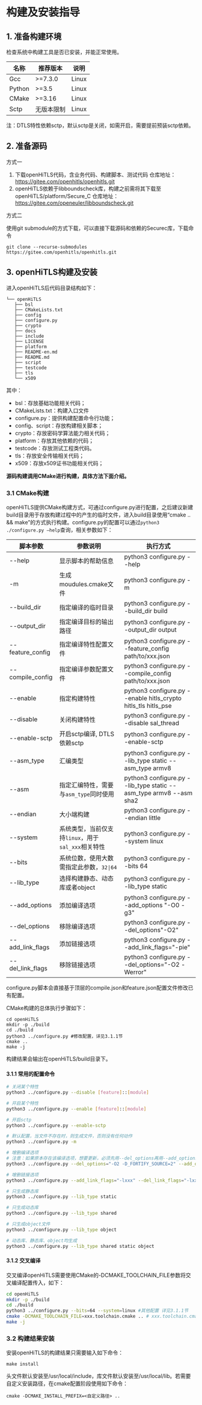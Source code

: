 # 构建及安装指导

## 1. 准备构建环境

检查系统中构建工具是否已安装，并能正常使用。

| **名称** | **推荐版本** | **说明** |
| -------- | ------------ | -------- |
| Gcc        | >=7.3.0       | Linux    |
| Python   | >=3.5          | Linux    |
| CMake    | >=3.16         | Linux    |
| Sctp        | 无版本限制    | Linux    |

注：DTLS特性依赖sctp，默认sctp是关闭，如需开启，需要提前预装sctp依赖。
## 2. 准备源码

方式一

1. 下载openHiTLS代码，含业务代码、构建脚本、测试代码
   仓库地址：https://gitee.com/openhitls/openhitls.git
2. openHiTLS依赖于libboundscheck库，构建之前需将其下载至openHiTLS/platform/Secure_C
   仓库地址：https://gitee.com/openeuler/libboundscheck.git

方式二

使用git submodule的方式下载，可以直接下载源码和依赖的Securec库，下载命令

```
git clone --recurse-submodules https://gitee.com/openhitls/openhitls.git
```

## 3. openHiTLS构建及安装

进入openHiTLS后代码目录结构如下：

```
└── openHiTLS
   ├── bsl
   ├── CMakeLists.txt
   ├── config
   ├── configure.py
   ├── crypto
   ├── docs
   ├── include
   ├── LICENSE
   ├── platform
   ├── README-en.md
   ├── README.md
   ├── script
   ├── testcode
   ├── tls
   └── x509
```

其中：

- bsl：存放基础功能相关代码；
- CMakeLists.txt：构建入口文件
- configure.py：提供构建配置命令行功能；
- config、script：存放构建相关脚本；
- crypto：存放密码学算法能力相关代码；
- platform：存放其他依赖的代码；
- testcode：存放测试工程类代码。
- tls：存放安全传输相关代码；
- x509：存放x509证书功能相关代码；

**源码构建调用CMake进行构建，具体方法下面介绍。**

### 3.1 CMake构建

openHiTLS提供CMake构建方式，可通过configure.py进行配置，之后建议新建build目录用于存放构建过程中的产生的临时文件，进入build目录使用“cmake .. && make”的方式执行构建。configure.py的配置可以通过`python3 ./configure.py –help`查询，相关参数如下：

| **脚本参数** | **参数说明** | **执行方式** |
| ------------- | ------------ | ---------------- |
|--help           |显示脚本的帮助信息|python3 configure.py --help|
|-m                |生成moudules.cmake文件|python3 configure.py -m|
|--build_dir    |指定编译的临时目录|python3 configure.py --build_dir build|
|--output_dir |指定编译目标的输出路径|python3 configure.py --output_dir output|
|--feature_config|指定编译特性配置文件|python3 configure.py --feature_config path/to/xxx.json|
|--compile_config|指定编译参数配置文件|python3 configure.py --compile_config path/to/xxx.json|
|--enable|指定构建特性|python3 configure.py --enable hitls_crypto hitls_tls hitls_pse|
|--disable|关闭构建特性|python3 configure.py --disable sal_thread |
|--enable-sctp|开启sctp编译, DTLS依赖sctp|python3 configure.py --enable-sctp|
|--asm_type|汇编类型|python3 configure.py --lib_type  static --asm_type armv8|
|--asm|指定汇编特性，需要与`asm_type`同时使用|python3 configure.py --lib_type  static --asm_type armv8 --asm sha2|
|--endian|大小端构建|python3 configure.py --endian little|
|--system|系统类型，当前仅支持`linux`，用于`sal_xxx`相关特性|python3 configure.py --system linux|
|--bits|系统位数，使用大数需指定此参数，`32\|64`|python3 configure.py --bits 64|
|--lib_type|选择构建静态、动态库或者object|python3 configure.py --lib_type  static|
|--add_options|添加编译选项|python3 configure.py --add_options "-O0 -g3"|
|--del_options|移除编译选项|python3 configure.py --del_options"-O2"|
|--add_link_flags|添加链接选项|python3 configure.py --add_link_flags="-pie"|
|--del_link_flags|移除链接选项|python3 configure.py --del_options="-O2 -Werror"|

configure.py脚本会直接基于顶层的compile.json和feature.json配置文件修改已有配置。

CMake构建的总体执行步骤如下：

```
cd openHiTLS
mkdir -p ./build
cd ./build
python3 ../configure.py #修改配置，详见3.1.1节
cmake ..
make -j
```

构建结果会输出在openHiTLS/build目录下。

#### 3.1.1 常用的配置命令

```bash
# 关闭某个特性
python3 ../configure.py --disable [feature]::[module] 

# 开启某个特性
python3 ../configure.py --enable [feature]::[module]

# 开启sctp
python3 ../configure.py --enable-sctp

# 默认配置，当文件不存在时，则生成文件，否则没有任何动作
python3 ../configure.py -m

# 增删编译选项
# 注意：如果原本存在该编译选项，想要更新，必须先用--del_options再用--add_options添加，如本例子中，原本优化是O0要改为O2
python3 ../configure.py --del_options="-O2 -D_FORTIFY_SOURCE=2" --add_options="-O0 -g"

# 增删链接选项
python3 ../configure.py --add_link_flags="-lxxx" --del_link_flags="-lxxx"

# 只生成静态库
python3 ../configure.py --lib_type static

# 只生成动态库
python3 ../configure.py --lib_type shared

# 只生成object文件
python3 ../configure.py --lib_type object

# 动态库、静态库、object均生成
python3 ../configure.py --lib_type shared static object
```

#### 3.1.2 交叉编译

交叉编译openHiTLS需要使用CMake的-DCMAKE_TOOLCHAIN_FILE参数将交叉编译配置传入，如下：

```bash
cd openHiTLS
mkdir -p ./build
cd ./build
python3 ../configure.py --bits=64 --system=linux #其他配置 详见3.1.1节
cmake -DCMAKE_TOOLCHAIN_FILE=xxx.toolchain.cmake .. # xxx.toolchain.cmake需用户编写
make -j
```

### 3.2 构建结果安装

安装openHiTLS的构建结果只需要输入如下命令：

```
make install
```

头文件默认安装至/usr/local/include，库文件默认安装至/usr/local/lib。若需要自定义安装路径，在cmake配置阶段使用如下命令：

```
cmake -DCMAKE_INSTALL_PREFIX=<自定义路径> ..
```


